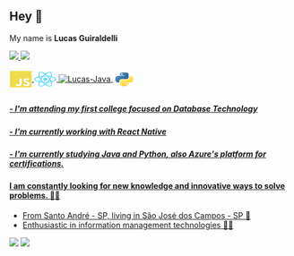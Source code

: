 ## Hey 👋

My name is **Lucas Guiraldelli**
 
 <div>
  <a href="https://github.com/LucasGuiraldelli">
  <img height="170em" src="https://github-readme-stats.vercel.app/api?username=LucasGuiraldelli&show_icons=true&theme=dracula&include_all_commits=true&count_private=true"/>
  <img height="170em" src="https://github-readme-stats.vercel.app/api/top-langs/?username=LucasGuiraldelli&layout=compact&langs_count=7&theme=dracula"/>
</div>
 <div style="display: inline_block"><br>
  <img align="center" alt="Lucas-Js" height="30" width="40" src="https://raw.githubusercontent.com/devicons/devicon/master/icons/javascript/javascript-plain.svg">
  <img align="center" alt="Lucas-React" height="30" width="40" src="https://raw.githubusercontent.com/devicons/devicon/master/icons/react/react-original.svg">
  <img align="center" alt="Lucas-Java" height="30" width="40" src="https://cdn.jsdelivr.net/gh/devicons/devicon/icons/java/java-plain-wordmark.svg">
  <img align="center" alt="Lucas-Python" height="30" width="40" src="https://raw.githubusercontent.com/devicons/devicon/master/icons/python/python-original.svg">
</div>
 
 ##
 
 
 ##### - I'm attending my first college focused on **Database** Technology
 ##### - I'm currently working with **React Native**
 ##### - I'm currently studying **Java** and **Python**, also Azure's platform for certifications.
 
#### I am constantly looking for new knowledge and innovative ways to solve problems.  👨‍🎓

 - From Santo André - SP, living in São José dos Campos - SP 📍
 - Enthusiastic in information management technologies 👨‍💻


<div> 
  <a href = "mailto:lucas0guiraldelli@gmail.com"><img src="https://img.shields.io/badge/-Gmail-%23333?style=for-the-badge&logo=gmail&logoColor=white" target="_blank"></a>
  <a href="https://www.linkedin.com/in/lucasguiraldelli/" target="_blank"><img src="https://img.shields.io/badge/-LinkedIn-%230077B5?style=for-the-badge&logo=linkedin&logoColor=white" target="_blank"></a> 

 
</div>

